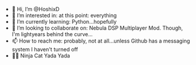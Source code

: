 - 👋 Hi, I’m @HoshixD
- 👀 I’m interested in: at this point: everything
- 🌱 I’m currently learning: Python...hopefully
- 💞️ I’m looking to collaborate on: Nebula DSP Multiplayer Mod. Though, I'm lightyears behind the curve...
- 📫 How to reach me: probably, not at all...unless Github has a messaging system I haven't turned off
- 🐱‍👤 Ninja Cat Yada Yada

<!---
HoshixD/HoshixD is a ✨ special ✨ repository because its `README.md` (this file) appears on your GitHub profile.
You can click the Preview link to take a look at your changes.
--->
